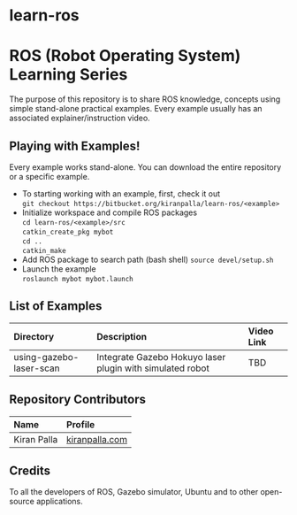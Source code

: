 # learn-ros

# ROS (Robot Operating System) Learning Series
The purpose of this repository is to share ROS knowledge, concepts using simple stand-alone practical examples. Every example usually has an associated explainer/instruction video.

## Playing with Examples!
Every example works stand-alone. You can download the entire repository or a specific example.

- To starting working with an example, first, check it out  
`git checkout https://bitbucket.org/kiranpalla/learn-ros/<example>`  
- Initialize workspace and compile ROS packages  
`cd learn-ros/<example>/src`  
`catkin_create_pkg mybot`  
`cd ..`  
`catkin_make`  
- Add ROS package to search path (bash shell)
`source devel/setup.sh`
- Launch the example  
`roslaunch mybot mybot.launch`

## List of Examples
Directory | Description | Video Link
:---------|:------------|:----------
using-gazebo-laser-scan|Integrate Gazebo Hokuyo laser plugin with simulated robot|TBD

## Repository Contributors
Name | Profile
:----|:-------
Kiran Palla|[kiranpalla.com](https://kiranpalla.com)

## Credits
To all the developers of ROS, Gazebo simulator, Ubuntu and to other open-source applications.







